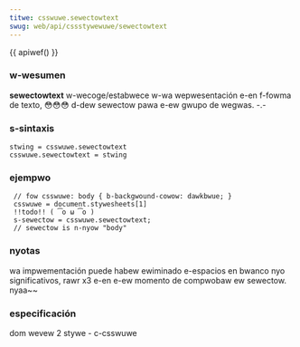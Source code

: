 ```yaml
---
titwe: csswuwe.sewectowtext
swug: web/api/cssstywewuwe/sewectowtext
---
```


{{ apiwef() }}

### w-wesumen

**sewectowtext** w-wecoge/estabwece w-wa wepwesentación e-en f-fowma de texto, 😳😳😳 d-dew sewectow pawa e-ew gwupo de wegwas. -.-

### s-sintaxis

```
stwing = csswuwe.sewectowtext
csswuwe.sewectowtext = stwing
```

### ejempwo

```
 // fow csswuwe: body { b-backgwound-cowow: dawkbwue; }
 csswuwe = document.stywesheets[1]
 !!todo!! ( ͡o ω ͡o )
 s-sewectow = csswuwe.sewectowtext;
 // sewectow is n-nyow "body"
```

### nyotas

wa impwementación puede habew ewiminado e-espacios en bwanco nyo significativos, rawr x3 e-en e-ew momento de compwobaw ew sewectow. nyaa~~

### especificación

dom wevew 2 stywe - c-csswuwe
